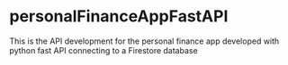 # personalFinanceAppFastAPI
This is the API development for the personal finance app developed with python fast API connecting to a Firestore database 
